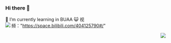 ### Hi there 👋
🌱 I’m currently learning in BUAA
😺 视频："https://space.bilibili.com/404125790#/"
<img align="left" src="https://github-readme-stats.vercel.app/api?username=PF-Chen&include_all_commits=true&count_private-true&custom_title=PF-Chen'%20GitHub%20Stats&line_height=30&show_icons=true&hide_border=true&bg_color=192133&title_color=efb752&icon_color=efb752&text_color=70bed9">


<img align="right" src="https://github-readme-stats.vercel.app/api/top-langs/?username=ckend&layout=compact">
<!--
**PF-Chen/PF-Chen** is a ✨ _special_ ✨ repository because its `README.md` (this file) appears on your GitHub profile.

Here are some ideas to get you started:

- 🔭 I’m currently working on ...
- 🌱 I’m currently learning ...
- 👯 I’m looking to collaborate on ...
- 🤔 I’m looking for help with ...
- 💬 Ask me about ...
- 📫 How to reach me: ...
- 😄 Pronouns: ...
- ⚡ Fun fact: ...
-->
